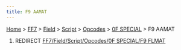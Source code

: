 ```yaml
---
title: F9 AAMAT
---
```


[Home](../../../../../Main%20Page.md.md) > [FF7](../../../../../FF7.md) > [Field](../../../../Field.md) > [Script](../../../Script.md) > [Opcodes](../../Opcodes.md) > [0F SPECIAL](../0F%20SPECIAL.md) > F9 AAMAT

1.  REDIRECT [FF7/Field/Script/Opcodes/0F SPECIAL/F9 FLMAT][]

  [FF7/Field/Script/Opcodes/0F SPECIAL/F9 FLMAT]: ../0F%20SPECIAL/F9%20FLMAT.md
    "wikilink"
